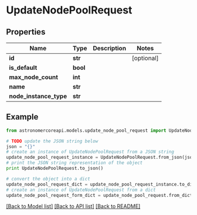 # UpdateNodePoolRequest


## Properties
Name | Type | Description | Notes
------------ | ------------- | ------------- | -------------
**id** | **str** |  | [optional] 
**is_default** | **bool** |  | 
**max_node_count** | **int** |  | 
**name** | **str** |  | 
**node_instance_type** | **str** |  | 

## Example

```python
from astronomercoreapi.models.update_node_pool_request import UpdateNodePoolRequest

# TODO update the JSON string below
json = "{}"
# create an instance of UpdateNodePoolRequest from a JSON string
update_node_pool_request_instance = UpdateNodePoolRequest.from_json(json)
# print the JSON string representation of the object
print UpdateNodePoolRequest.to_json()

# convert the object into a dict
update_node_pool_request_dict = update_node_pool_request_instance.to_dict()
# create an instance of UpdateNodePoolRequest from a dict
update_node_pool_request_form_dict = update_node_pool_request.from_dict(update_node_pool_request_dict)
```
[[Back to Model list]](../README.md#documentation-for-models) [[Back to API list]](../README.md#documentation-for-api-endpoints) [[Back to README]](../README.md)


